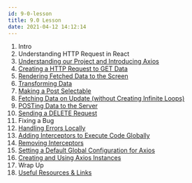 ```yaml
---
id: 9-0-lesson
title: 9.0 Lesson
date: 2021-04-12 14:12:14
---
```


1. Intro
2. Understanding HTTP Request in React
3. [Understanding our Project and Introducing Axios](9-3-understanding-project-and-intro-axios)
4. [Creating a HTTP Request to GET Data](9-4-creating-http-request-to-get-data)
5. [Rendering Fetched Data to the Screen](9-5-rendering-fetched-data-to-screen)
6. [Transforming Data](9-6-transforming-data)
7. [Making a Post Selectable](9-7-making-post-selectable)
8. [Fetching Data on Update (without Creating Infinite Loops)](9-8-fetching-data-on-update)
9. [POSTing Data to the Server](9-9-posting-data-to-server)
10. [Sending a DELETE Request](9-10-sending-delete-request)
11. Fixing a Bug
12. [Handling Errors Locally](9-12-handling-errors-locally)
13. [Adding Interceptors to Execute Code Globally](9-13-adding-interceptors-to-execute-code-globally)
14. [Removing Interceptors](9-14-removing-interceptors)
15. [Setting a Default Global Configuration for Axios](9-15-setting-default-global-configuration-for-axios)
16. [Creating and Using Axios Instances](9-16-creating-and-using-axios-instances.md)
17. Wrap Up
18. [Useful Resources & Links](9-18-useful-resources-and-links)
